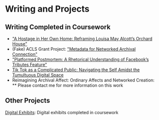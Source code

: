 # Writing and Projects 

## Writing Completed in Coursework
* ["A Hostage in Her Own Home: Reframing Louisa May Alcott’s Orchard House"](projects-and-work/project-samples/aHostageInHerOwnHome.md)
* (Fake) ACLS Grant Project: ["Metadata for Networked Archival Connection"](projects-and-work/project-samples/ACLSGrant.md)
* ["Platformed Postmortem: A Rhetorical Understanding of Facebook’s Tributes Feature"](projects-and-work/project-samples/platformedPostmortem.md)
* [Tik Tok as a Complicated Public: Navigating the Self Amidst the Tumultuous Digital Space](projects-and-work/project-samples/tikTokAsPublic.md)
* Reimagining Archival Affect: Ordinary Affects and Networked Creation: 
** Please contact me for more information on this work

## Other Projects
[Digital Exhibits](digital-exhibits.md): Digital exhibits completed in coursework
